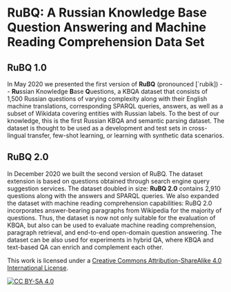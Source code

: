# RuBQ: A Russian Knowledge Base Question Answering and Machine Reading Comprehension Data Set

## RuBQ 1.0

In May 2020 we presented the first version of **RuBQ** (pronounced \[\`rubik\]) -- **Ru**ssian Knowledge **B**ase **Q**uestions, a KBQA dataset that consists of 1,500 Russian questions of varying complexity along with their English machine translations, corresponding SPARQL queries, answers, as well as a subset of Wikidata covering entities with Russian labels. To the best of our knowledge, this is the first Russian KBQA and semantic parsing dataset. The dataset is thought to be used as a development and test sets in cross-lingual transfer, few-shot learning, or  learning with synthetic data scenarios. 

## RuBQ 2.0

In December 2020 we built the second version of RuBQ. The dataset extension is based on questions obtained through search engine query suggestion services. The dataset doubled in size: **RuBQ 2.0** contains 2,910 questions along with the answers and SPARQL queries. We also expanded the dataset with machine reading comprehension capabilities: RuBQ 2.0 incorporates answer-bearing paragraphs from Wikipedia for the majority of questions. Thus, the dataset is now not only suitable for the evaluation of KBQA, but also can be used to evaluate machine reading comprehension, paragraph retrieval, and end-to-end open-domain question answering. The dataset can be also used for experiments in hybrid QA, where KBQA and text-based QA can enrich and complement each other.


This work is licensed under a [Creative Commons Attribution-ShareAlike 4.0
International License][cc-by-sa].

[![CC BY-SA 4.0][cc-by-sa-image]][cc-by-sa]

[cc-by-sa]: http://creativecommons.org/licenses/by-sa/4.0/
[cc-by-sa-image]: https://licensebuttons.net/l/by-sa/4.0/88x31.png
[cc-by-sa-shield]: https://img.shields.io/badge/License-CC%20BY--SA%204.0-lightgrey.svg
